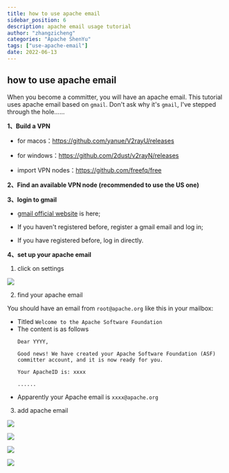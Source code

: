 ```yaml
---
title: how to use apache email
sidebar_position: 6
description: apache email usage tutorial
author: "zhangzicheng"
categories: "Apache ShenYu"
tags: ["use-apache-email"]
date: 2022-06-13
---
```


## how to use apache email

When you become a committer, you will have an apache email. This tutorial uses apache email based on `gmail`. Don't ask why it's `gmail`, I've stepped through the hole......

**1、Build a VPN**

* for macos：https://github.com/yanue/V2rayU/releases

* for windows：https://github.com/2dust/v2rayN/releases

* import VPN nodes：https://github.com/freefq/free

**2、Find an available VPN node (recommended to use the US one)**

**3、login to gmail**

* [gmail official website](https://gmail.google.com) is here;

* If you haven't registered before, register a gmail email and log in;

* If you have registered before, log in directly.

**4、set up your apache email**

1. click on settings

![](/img/email/gmail-setting.png)

2. find your apache email

You should have an email from `root@apache.org` like this in your mailbox:
* Titled `Welcome to the Apache Software Foundation`
* The content is as follows
    ```text
    Dear YYYY,

    Good news! We have created your Apache Software Foundation (ASF) committer account, and it is now ready for you.

    Your ApacheID is: xxxx
  
    ......
    ```
* Apparently your Apache email is `xxxx@apache.org`

3. add apache email

![](/img/email/add-apache-email.png)

![](/img/email/add-email-step1.png)

![](/img/email/add-email-step2.png)

![](/img/email/add-email-step3.png)
